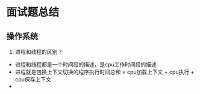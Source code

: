 # 面试题总结
## 操作系统
1. 进程和线程的区别？
- 进程和线程都是一个时间段的描述，是cpu工作时间段的描述
- 进程就是包换上下文切换的程序执行时间总和 = cpu加载上下文 + cpu执行 + cpu保存上下文
- 